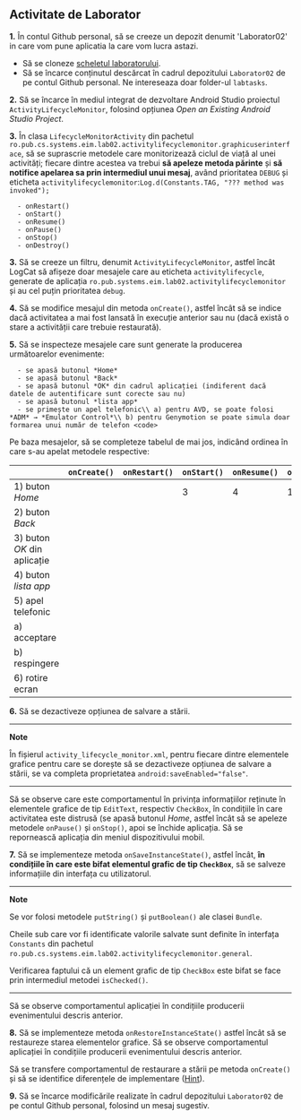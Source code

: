 ## Activitate de Laborator

**1.** În contul Github personal, să se creeze un depozit denumit
'Laborator02' in care vom pune aplicatia la care vom lucra astazi.

- Să se cloneze [scheletul laboratorului](https://github.com/eim-lab/Laborator02).
- Să se încarce conținutul descărcat în cadrul depozitului `Laborator02` de pe contul Github personal.
Ne intereseaza doar folder-ul `labtasks`.

**2.** Să se încarce în mediul integrat de dezvoltare Android Studio
proiectul `ActivityLifecycleMonitor`, folosind opțiunea *Open an
Existing Android Studio Project*.

**3.** În clasa `LifecycleMonitorActivity` din pachetul
`ro.pub.cs.systems.eim.lab02.activitylifecyclemonitor.graphicuserinterface`,
să se suprascrie metodele care monitorizează ciclul de viață al unei
activități; fiecare dintre acestea va trebui **să apeleze metoda
părinte** și **să notifice apelarea sa prin intermediul unui mesaj**,
având prioritatea `DEBUG` și eticheta
`activitylifecyclemonitor`:`Log.d(Constants.TAG, "??? method was invoked");
`

      - onRestart()
      - onStart()
      - onResume()
      - onPause()
      - onStop()
      - onDestroy()

**3.** Să se creeze un filtru, denumit `ActivityLifecycleMonitor`,
astfel încât LogCat să afișeze doar mesajele care au eticheta
`activitylifecycle`, generate de aplicația
`ro.pub.systems.eim.lab02.activitylifecyclemonitor` și au cel puțin
prioritatea `debug`.

**4.** Să se modifice mesajul din metoda `onCreate()`, astfel încât să
se indice dacă activitatea a mai fost lansată în execuție anterior sau
nu (dacă există o stare a activității care trebuie restaurată).

**5.** Să se inspecteze mesajele care sunt generate la producerea
următoarelor evenimente:

      - se apasă butonul *Home*
      - se apasă butonul *Back*
      - se apasă butonul *OK* din cadrul aplicației (indiferent dacă datele de autentificare sunt corecte sau nu)
      - se apasă butonul *lista app* 
      - se primește un apel telefonic\\ a) pentru AVD, se poate folosi *ADM* → *Emulator Control*\\ b) pentru Genymotion se poate simula doar formarea unui număr de telefon <code>

Pe baza mesajelor, să se completeze tabelul de mai jos, indicând ordinea
în care s-au apelat metodele respective:

|                              | `onCreate()` | `onRestart()` | `onStart()` | `onResume()` | `onPause()` | `onStop()` | `onDestroy()` |
|------------------------------|--------------|---------------|-------------|--------------|-------------|------------|---------------|
| 1\) buton *Home*             |              |               | 3           | 4            | 1           | 2          |               |
| 2\) buton *Back*             |              |               |             |              |             |            |               |
| 3\) buton *OK* din aplicație |              |               |             |              |             |            |               |
| 4\) buton *lista app*        |              |               |             |              |             |            |               |
| 5\) apel telefonic           |              |               |             |              |             |            |               |
| a\) acceptare                |              |               |             |              |             |            |               |
| b\) respingere               |              |               |             |              |             |            |               |
| 6\) rotire ecran             |              |               |             |              |             |            |               |

**6.** Să se dezactiveze opțiunea de salvare a stării.

---
**Note**

În fișierul `activity_lifecycle_monitor.xml`, pentru fiecare
dintre elementele grafice pentru care se dorește să se dezactiveze
opțiunea de salvare a stării, se va completa proprietatea
`android:saveEnabled="false"`.

---

Să se observe care este comportamentul în privința informațiilor
reținute în elementele grafice de tip `EditText`, respectiv `CheckBox`,
în condițiile în care activitatea este distrusă (se apasă butonul
*Home*, astfel încât să se apeleze metodele `onPause()` și `onStop()`,
apoi se închide aplicația. Să se repornească aplicația din meniul
dispozitivului mobil.

**7.** Să se implementeze metoda `onSaveInstanceState()`, astfel încât,
**în condițiile în care este bifat elementul grafic de tip `CheckBox`**,
să se salveze informațiile din interfața cu utilizatorul.

---
**Note**

Se vor folosi metodele `putString()` și `putBoolean()` ale
clasei `Bundle`.  
  
Cheile sub care vor fi identificate valorile salvate sunt definite în
interfața `Constants` din pachetul
`ro.pub.cs.systems.eim.lab02.activitylifecyclemonitor.general`.  
  
Verificarea faptului că un element grafic de tip `CheckBox` este bifat
se face prin intermediul metodei `isChecked()`.

---

Să se observe comportamentul aplicației în condițiile producerii
evenimentului descris anterior.

**8.** Să se implementeze metoda `onRestoreInstanceState()` astfel
încât să se restaureze starea elementelor grafice. Să se observe
comportamentul aplicației în condițiile producerii evenimentului descris
anterior.

Să se transfere comportamentul de restaurare a stării pe metoda
`onCreate()` și să se identifice diferențele de implementare
([Hint](https:developer.android.com/guide/components/activities/activity-lifecycle.html#saras)).

**9.** Să se încarce modificările realizate în cadrul depozitului
`Laborator02` de pe contul Github personal, folosind un mesaj sugestiv.
